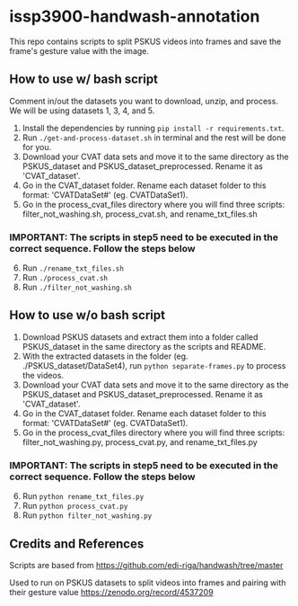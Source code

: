 ﻿# issp3900-handwash-annotation
This repo contains scripts to split PSKUS videos into frames and save the frame's gesture value with the image.

## How to use w/ bash script
Comment in/out the datasets you want to download, unzip, and process. We will be using datasets 1, 3, 4, and 5.
1. Install the dependencies by running ```pip install -r requirements.txt```.
2. Run ```./get-and-process-dataset.sh``` in terminal and the rest will be done for you.
3. Download your CVAT data sets and move it to the same directory as the PSKUS_dataset and PSKUS_dataset_preprocessed. Rename it as 'CVAT_dataset'.
4. Go in the CVAT_dataset folder. Rename each dataset folder to this format: 'CVATDataSet#' (eg. CVATDataSet1).
5. Go in the process_cvat_files directory where you will find three scripts: filter_not_washing.sh, process_cvat.sh, and rename_txt_files.sh
### IMPORTANT: The scripts in step5 need to be executed in the correct sequence. Follow the steps below
6. Run ```./rename_txt_files.sh```
7. Run ```./process_cvat.sh```
8. Run ```./filter_not_washing.sh```

## How to use w/o bash script
1. Download PSKUS datasets and extract them into a folder called PSKUS_dataset in the same directory as the scripts and README.
2. With the extracted datasets in the folder (eg. ./PSKUS_dataset/DataSet4), run ```python separate-frames.py``` to process the videos.
3. Download your CVAT data sets and move it to the same directory as the PSKUS_dataset and PSKUS_dataset_preprocessed. Rename it as 'CVAT_dataset'.
4. Go in the CVAT_dataset folder. Rename each dataset folder to this format: 'CVATDataSet#' (eg. CVATDataSet1).
5. Go in the process_cvat_files directory where you will find three scripts: filter_not_washing.py, process_cvat.py, and rename_txt_files.py
### IMPORTANT: The scripts in step5 need to be executed in the correct sequence. Follow the steps below
6. Run ```python rename_txt_files.py```
7. Run ```python process_cvat.py```
8. Run ```python filter_not_washing.py```


## Credits and References
Scripts are based from
https://github.com/edi-riga/handwash/tree/master

Used to run on PSKUS datasets to split videos into frames and pairing with their gesture value
https://zenodo.org/record/4537209

